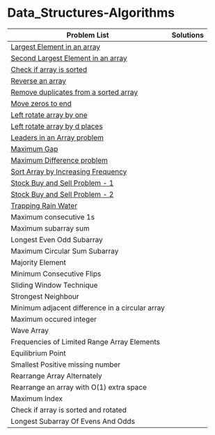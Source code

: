 # Data_Structures-Algorithms

| Problem List                                                                                                        | Solutions |
| ------------------------------------------------------------------------------------------------------------------- | --------- |
| [Largest Element in an array](https://practice.geeksforgeeks.org/problems/help-a-thief5938/1)                       |           |
| [Second Largest Element in an array](https://practice.geeksforgeeks.org/problems/find-second-largest-element2406/1) |           |
| [Check if array is sorted](https://practice.geeksforgeeks.org/problems/check-if-an-array-is-sorted0701/1)           |           |
| [Reverse an array](https://practice.geeksforgeeks.org/problems/reverse-an-array/0)                                  |           |
| [Remove duplicates from a sorted array](https://leetcode.com/problems/remove-duplicates-from-sorted-array/)         |           |
| [Move zeros to end](https://leetcode.com/problems/move-zeroes/)                                                     |           |
| [Left rotate array by one](https://practice.geeksforgeeks.org/problems/quick-left-rotation3806/1)                   |           |
| [Left rotate array by d places](https://practice.geeksforgeeks.org/problems/rotate-array-by-n-elements/0)           |           |
| [Leaders in an Array problem ](https://practice.geeksforgeeks.org/problems/leaders-in-an-array-1587115620/1)        |           |
| [Maximum Gap](https://leetcode.com/problems/maximum-gap/)                                                           |           |
| [Maximum Difference problem ](https://practice.geeksforgeeks.org/problems/maximum-difference-1587115620/1)          |           |
| [Sort Array by Increasing Frequency](https://leetcode.com/problems/sort-array-by-increasing-frequency/)             |           |
| [Stock Buy and Sell Problem - 1](https://leetcode.com/problems/best-time-to-buy-and-sell-stock/)                    |           |
| [Stock Buy and Sell Problem - 2](https://leetcode.com/problems/best-time-to-buy-and-sell-stock-ii/)                 |           |
| [Trapping Rain Water](https://leetcode.com/problems/trapping-rain-water/)                                           |           |
| Maximum consecutive 1s                                                                                              |           |
| Maximum subarray sum                                                                                                |           |
| Longest Even Odd Subarray                                                                                           |           |
| Maximum Circular Sum Subarray                                                                                       |           |
| Majority Element                                                                                                    |           |
| Minimum Consecutive Flips                                                                                           |           |
| Sliding Window Technique                                                                                            |           |
| Strongest Neighbour                                                                                                 |           |
| Minimum adjacent difference in a circular array                                                                     |           |
| Maximum occured integer                                                                                             |           |
| Wave Array                                                                                                          |           |
| Frequencies of Limited Range Array Elements                                                                         |           |
| Equilibrium Point                                                                                                   |           |
| Smallest Positive missing number                                                                                    |           |
| Rearrange Array Alternately                                                                                         |           |
| Rearrange an array with O(1) extra space                                                                            |           |
| Maximum Index                                                                                                       |           |
| Check if array is sorted and rotated                                                                                |           |
| Longest Subarray Of Evens And Odds                                                                                  |           |
